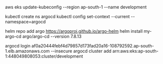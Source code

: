aws eks update-kubeconfig --region ap-south-1 --name development

kubectl create ns argocd
kubectl config set-context --current --namespace=argocd

helm repo add argo https://argoproj.github.io/argo-helm
helm install my-argo-cd argo/argo-cd --version 7.8.13



argocd login af0a20444febf4d79857d173fad20a16-108792592.ap-south-1.elb.amazonaws.com --insecure
argocd cluster add arn:aws:eks:ap-south-1:448049808053:cluster/development